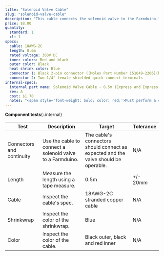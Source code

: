 ```yaml
---
title: "Solenoid Valve Cable"
slug: "solenoid-valve-cable"
description: "This cable connects the solenoid valve to the Farmduino."
price: $8.00
quantity:
  standard: 1
  xl: 1
specs:
  cable: 18AWG-2C
  length: 0.6m
  rated voltage: 300V DC
  inner colors: Red and black
  outer color: Black
  heat shrink color: Blue
  connector 1: Black 2-pin connector ([Molex Part Number 151049-2206](https://www.molex.com/molex/products/datasheet.jsp?part=active/1510492206_CRIMP_HOUSINGS.xml))
  connector 2: Two 1/4" female shielded quick-connect terminals
internal-specs:
  internal part name: Solenoid Valve Cable - 0.5m (Express and Express XL)=
  rev: A
  cost: $1.70
  notes: "<span style='font-weight: bold; color: red;'>Must perform a continuity check at factory</span>"
---
```


**Component tests**{:.internal}

|Test         |Description  |Target       |Tolerance    |
|-------------|-------------|-------------|-------------|
|Connectors and continuity|Use the cable to connect a solenoid valve to a Farmduino.|The cable's connectors should connect as expected and the valve should be operable.|N/A
|Length       |Measure the length using a tape measure.|0.5m|+/- 20mm
|Cable        |Inspect the cable's spec.|18AWG-2C stranded copper cable|N/A
|Shrinkwrap   |Inspect the color of the shrinkwrap.|Blue|N/A
|Color        |Inspect the color of the cable.|Black outer, black and red inner|N/A

